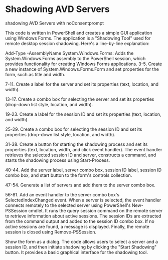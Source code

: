 # Shadowing AVD Servers
shadowing AVD Servers with noConsentprompt

This code is written in PowerShell and creates a simple GUI application using Windows Forms. The application is a "Shadowing Tool" used for remote desktop session shadowing. Here's a line-by-line explanation:

Add-Type -AssemblyName System.Windows.Forms: Adds the System.Windows.Forms assembly to the PowerShell session, which provides functionality for creating Windows Forms applications.
3-5. Create a new instance of System.Windows.Forms.Form and set properties for the form, such as title and width.

7-11. Create a label for the server and set its properties (text, location, and width).

13-17. Create a combo box for selecting the server and set its properties (drop-down list style, location, and width).

19-23. Create a label for the session ID and set its properties (text, location, and width).

25-29. Create a combo box for selecting the session ID and set its properties (drop-down list style, location, and width).

31-38. Create a button for starting the shadowing process and set its properties (text, location, width, and click event handler). The event handler retrieves the selected session ID and server, constructs a command, and starts the shadowing process using Start-Process.

40-44. Add the server label, server combo box, session ID label, session ID combo box, and start button to the form's controls collection.

47-54. Generate a list of servers and add them to the server combo box.

56-81. Add an event handler to the server combo box's SelectedIndexChanged event. When a server is selected, the event handler connects remotely to the selected server using PowerShell's New-PSSession cmdlet. It runs the query session command on the remote server to retrieve information about active sessions. The session IDs are extracted from the command output and added to the session ID combo box. If no active sessions are found, a message is displayed. Finally, the remote session is closed using Remove-PSSession.

Show the form as a dialog.
The code allows users to select a server and a session ID, and then initiate shadowing by clicking the "Start Shadowing" button. It provides a basic graphical interface for the shadowing tool.
